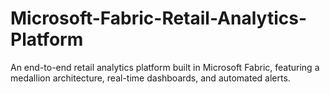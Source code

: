 # Microsoft-Fabric-Retail-Analytics-Platform
An end-to-end retail analytics platform built in Microsoft Fabric, featuring a medallion architecture, real-time dashboards, and automated alerts.
